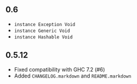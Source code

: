 0.6
---
* `instance Exception Void`
* `instance Generic Void`
* `instance Hashable Void`

0.5.12
------
* Fixed compatibility with GHC 7.2 (#6)
* Added `CHANGELOG.markdown` and `README.markdown`
